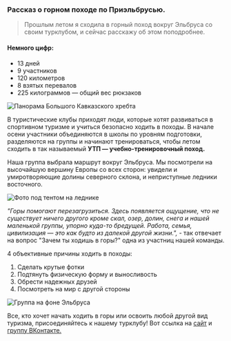 ### Рассказ о горном походе по Приэльбрусью.
> Прошлым летом я сходила в горный поход вокруг Эльбруса со своим турклубом, и сейчас расскажу об этом поподробнее.
#### Немного цифр:
+ 13 дней
+ 9 участников
+ 120 километров
+ 8 взятых перевалов
+ 225 килограммов — общий вес рюкзаков

![Панорама Большого Кавказского хребта](https://i.imgur.com/PpPWVOR.jpeg)

В туристические клубы приходят люди, которые хотят развиваться в спортивном туризме и учиться безопасно ходить в походы. В начале осени участники объединяются в школы по уровням подготовки, разделяются на группы и начинают тренироваться, чтобы летом сходить в так называемый __УТП — учебно-тренировочный поход.__

Наша группа выбрала маршрут вокруг Эльбруса. Мы посмотрели на высочайшую вершину Европы со всех сторон: увидели и умиротворяющие долины северного склона, и неприступные ледники восточного. 

![Фото под тентом на леднике](https://i.imgur.com/z1RAsTs.jpeg)

_"Горы помогают перезагрузиться. Здесь появляется ощущение, что не существует ничего другого кроме скал, озер, долин, снега и нашей маленькой группы, упорно куда-то бредущей. Работа, семья, цивилизация — это как будто из далекой другой жизни.",_ - так отвечает на вопрос "Зачем ты ходишь в горы?" одна из участниц нашей команды. 

4 объективные причины ходить в походы:
1. Сделать крутые фотки
2. Подтянуть физическую форму и выносливость
3. Обрести надежных друзей
4. Посмотреть на мир с другой стороны

![Группа на фоне Эльбруса](https://i.imgur.com/dKdGN0J.jpeg)

Все, кто хочет начать ходить в горы или освоить любой другой вид туризма, присоединяйтесь к нашему турклубу! Вот ссылка на [сайт](https://westra.ru) и [группу ВКонтакте.](https://vk.com/westra_tk)